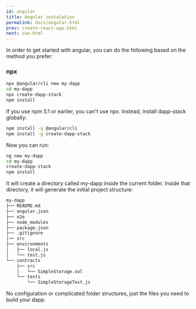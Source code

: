 ```yaml
---
id: angular
title: Angular instalation
permalink: docs/angular.html
prev: create-react-app.html
next: vue.html
---
```


In order to get started with angular, you can do the following based on the method you prefer:

### npx

```bash
npx @angular/cli new my-dapp
cd my-dapp
npx create-dapp-stack
npm install
```

If you use npm 5.1 or earlier, you can't use npx. Instead, install dapp-stack globally:

```bash
npm install -g @angular/cli
npm install -g create-dapp-stack
```

Now you can run:

```bash
ng new my-dapp
cd my-dapp
create-dapp-stack
npm install
```

It will create a directory called my-dapp inside the current folder.
Inside that directory, it will generate the initial project structure:

```bash
my-dapp
├── README.md
├── angular.json
├── e2e
├── node_modules
├── package.json
├── .gitignore
│── src
├── environments
│   ├── local.js
│   └── test.js
└── contracts
    ├── src
    |   └── SimpleStorage.sol
    └── tests
        └── SimpleStorageTest.js
```

No configuration or complicated folder structures, just the files you need to build your dapp.
